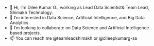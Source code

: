 - 👋 Hi, I’m Dilee Kumar G., working as Lead Data Scientist& Team Lead, Shimakh Technology.
- 👀 I’m interested in Data Science, Artificial Intelligence, and Big Data Analytics. 
- 💞️ I’m looking to collaborate on Data Science and Artificial Intelligence based projects.
- 📫 You can reach me @teamleadshimakh or @dileepkumarg-sa

<!---
teamleadshimakh/teamleadshimakh is a ✨ special ✨ repository because its `README.md` (this file) appears on your GitHub profile.
You can click the Preview link to take a look at your changes.
--->
